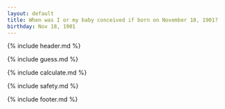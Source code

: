 ```yaml
---
layout: default
title: When was I or my baby conceived if born on November 18, 1901?
birthday: Nov 18, 1901
---
```


{% include header.md %}

{% include guess.md %}

{% include calculate.md %}

{% include safety.md %}

{% include footer.md %}



